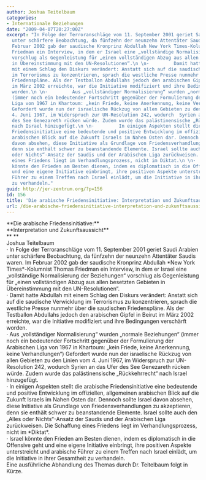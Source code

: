 ```yaml
---
author: Joshua Teitelbaum
categories:
- Internationale Beziehungen
date: "2009-04-07T20:27:00Z"
excerpt: "In Folge der Terroranschläge vom 11. September 2001 geriet Saudi Arabien
  unter schärfere Beobachtung, da fünfzehn der neunzehn Attentäter Saudis waren. Im
  Februar 2002 gab der saudische Kronprinz Abdullah New York Times-Kolumnist Thomas
  Friedman ein Interview, in dem er Israel eine „vollständige Normalisierung der Beziehungen“
  vorschlug als Gegenleistung für „einen vollständigen Abzug aus allen besetzten Gebieten
  in Übereinstimmung mit den UN-Resolutionen“.\n \n·         Damit hatte Abdullah
  mit einem Schlag den Diskurs verändert: Anstatt sich auf die saudische Verwicklung
  im Terrorismus zu konzentrieren, sprach die westliche Presse nunmehr über die saudischen
  Friedenspläne. Als der Testballon Abdullahs jedoch den arabischen Gipfel in Beirut
  im März 2002 erreichte, war die Initiative modifiziert und ihre Bedingungen verschärft
  worden.\n \n·         Aus „vollständiger Normalisierung“ wurden „normale Beziehungen“
  (immer noch ein bedeutender Fortschritt gegenüber der Formulierung der Arabischen
  Liga von 1967 in Khartoum: „kein Friede, keine Anerkennung, keine Verhandlungen“)
  Gefordert wurde nun der israelische Rückzug von allen Gebieten zu den Linien vom
  4. Juni 1967, im Widerspruch zur UN-Resolution 242, wodurch  Syrien an das Ufer
  des See Genezareth rücken würde. Zudem wurde das palästinensische „Rückkehrrecht“
  nach Israel hinzugefügt.\n \n·         In einigen Aspekten stellt die arabische
  Friedensinitiative eine bedeutende und positive Entwicklung im offiziellen, allgemeinen
  arabischen Blick auf die Zukunft Israels im Nahen Osten dar. Dennoch sollte Israel
  davon absehen, diese Initiative als Grundlage von Friedensverhandlungen zu akzeptieren,
  denn sie enthält schwer zu beanstandende Elemente. Israel sollte auch den „Alles
  oder Nichts“-Ansatz der Saudis und der Arabischen Liga zurückweisen. Die Schaffung
  eines Friedens liegt im Verhandlungsprozess, nicht im Diktat.\n \n·         Israel
  könnte den Frieden am Besten dienen, indem es diplomatisch in die Offensive geht
  und eine eigene Initiative einbringt, ihre positiven Aspekte unterstreicht und arabische
  Führer zu einem Treffen nach Israel einlädt, um die Initiative in ihrer Gesamtheit
  zu verhandeln."
guid: http://jer-zentrum.org/?p=156
id: 156
title: 'Die arabische Friedensinitiative: Interpretation und Zukunftsaussicht'
url: /die-arabische-friedensinitiative-interpretation-und-zukunftsaussicht/
---
```


<div align=""center"">**<font size=""3"">Die arabische Friedensinitiative:</font>**</div><div align=""center"">**<font size=""3"">Interpretation und Zukunftsaussicht</font>**</div><div align=""center"">**<font size=""3""> </font>**</div><div align=""center""><font size=""3"">Joshua Teitelbaum</font></div><div align=""center""><font size=""3""> </font></div><div><font size=""3""><span>·<span> </span></span>In Folge der Terroranschläge vom 11. September 2001 geriet Saudi Arabien unter schärfere Beobachtung, da fünfzehn der neunzehn Attentäter Saudis waren. Im Februar 2002 gab der saudische Kronprinz Abdullah *New York Times*-Kolumnist Thomas Friedman ein Interview, in dem er Israel eine „vollständige Normalisierung der Beziehungen“ vorschlug als Gegenleistung für „einen vollständigen Abzug aus allen besetzten Gebieten in Übereinstimmung mit den UN-Resolutionen“.</font></div><div><font size=""3""> </font></div><div><font size=""3""><span>·<span> </span></span>Damit hatte Abdullah mit einem Schlag den Diskurs verändert: Anstatt sich auf die saudische Verwicklung im Terrorismus zu konzentrieren, sprach die westliche Presse nunmehr über die saudischen Friedenspläne. Als der Testballon Abdullahs jedoch den arabischen Gipfel in Beirut im März 2002 erreichte, war die Initiative modifiziert und ihre Bedingungen verschärft worden.</font></div><div><font size=""3""> </font></div><div><font size=""3""><span>·<span> </span></span>Aus „vollständiger Normalisierung“ wurden „normale Beziehungen“ (immer noch ein bedeutender Fortschritt gegenüber der Formulierung der Arabischen Liga von 1967 in Khartoum: „kein Friede, keine Anerkennung, keine Verhandlungen“) Gefordert wurde nun der israelische Rückzug von allen Gebieten zu den Linien vom 4. Juni 1967, im Widerspruch zur UN-Resolution 242, wodurch Syrien an das Ufer des See Genezareth rücken würde. Zudem wurde das palästinensische „Rückkehrrecht“ nach Israel hinzugefügt.</font></div><div><font size=""3""> </font></div><div><font size=""3""><span>·<span> </span></span>In einigen Aspekten stellt die arabische Friedensinitiative eine bedeutende und positive Entwicklung im offiziellen, allgemeinen arabischen Blick auf die Zukunft Israels im Nahen Osten dar. Dennoch sollte Israel davon absehen, diese Initiative als Grundlage von Friedensverhandlungen zu akzeptieren, denn sie enthält schwer zu beanstandende Elemente. Israel sollte auch den „Alles oder Nichts“-Ansatz der Saudis und der Arabischen Liga zurückweisen. Die Schaffung eines Friedens liegt im Verhandlungsprozess, nicht im *Diktat*.</font></div><div><font size=""3""> </font></div><div><font size=""3""><span>·<span> </span></span>Israel könnte den Frieden am Besten dienen, indem es diplomatisch in die Offensive geht und eine eigene Initiative einbringt, ihre positiven Aspekte unterstreicht und arabische Führer zu einem Treffen nach Israel einlädt, um die Initiative in ihrer Gesamtheit zu verhandeln.</font></div><div><font size=""3""> </font></div><div><font size=""3""> </font></div><div><font size=""3"">Eine ausführliche Abhandlung des Themas durch Dr. Teitelbaum folgt in Kürze.</font></div>
